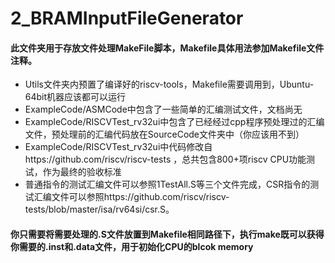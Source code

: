 2_BRAMInputFileGenerator
=====================
#### 此文件夹用于存放文件处理MakeFile脚本，Makefile具体用法参加Makefile文件注释。

* Utils文件夹内预置了编译好的riscv-tools，Makefile需要调用到，Ubuntu-64bit机器应该都可以运行
* ExampleCode/ASMCode中包含了一些简单的汇编测试文件，文档尚无
* ExampleCode/RISCVTest_rv32ui中包含了已经经过cpp程序预处理过的汇编文件，预处理前的汇编代码放在SourceCode文件夹中（你应该用不到）
* ExampleCode/RISCVTest_rv32ui中代码修改自https://github.com/riscv/riscv-tests ，总共包含800+项riscv CPU功能测试，作为最终的验收标准
* 普通指令的测试汇编文件可以参照1TestAll.S等三个文件完成，CSR指令的测试汇编文件可以参照https://github.com/riscv/riscv-tests/blob/master/isa/rv64si/csr.S。

#### 你只需要将需要处理的.S文件放置到Makefile相同路径下，执行make既可以获得你需要的.inst和.data文件，用于初始化CPU的blcok memory

